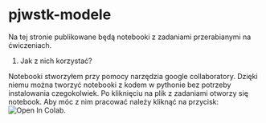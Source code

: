 # pjwstk-modele

Na tej stronie publikowane będą notebooki z zadaniami przerabianymi na ćwiczeniach. 

1. Jak z nich korzystać?

Notebooki stworzyłem przy pomocy narzędzia google collaboratory. Dzięki niemu można tworzyć notebooki z kodem w pythonie bez potrzeby instalowania czegokolwiek. Po kliknięciu na plik z zadaniami otworzy się notebook. Aby móc z nim pracować należy kliknąć na przycisk: ![Open In Colab](https://colab.research.google.com/assets/colab-badge.svg).

